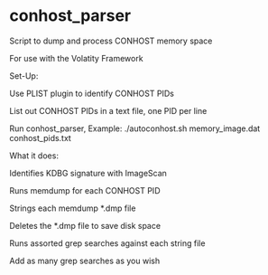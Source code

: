 # conhost_parser
Script to dump and process CONHOST memory space

For use with the Volatity Framework

Set-Up:

Use PLIST plugin to identify CONHOST PIDs

List out CONHOST PIDs in a text file, one PID per line

Run conhost_parser, Example: ./autoconhost.sh memory_image.dat conhost_pids.txt


What it does:

Identifies KDBG signature with ImageScan

Runs memdump for each CONHOST PID

Strings each memdump *.dmp file

Deletes the *.dmp file to save disk space

Runs assorted grep searches against each string file

Add as many grep searches as you wish

